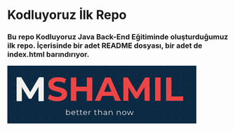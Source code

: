 # Kodluyoruz İlk Repo

### Bu repo Kodluyoruz Java Back-End Eğitiminde oluşturduğumuz ilk repo. İçerisinde bir adet README dosyası, bir adet de index.html barındırıyor.
![Mshamil Logo](https://github.com/msamilleri/kodluyoruzilkrepo/blob/main/msahmil.png)

